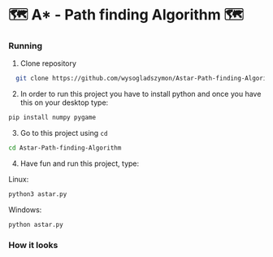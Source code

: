 # 🗺️ A* - Path finding Algorithm 🗺️

### Running
1. Clone repository
```bash
  git clone https://github.com/wysogladszymon/Astar-Path-finding-Algorithm.git
```
2. In order to run this project you have to install python and once you have this on your desktop type:
```bash
pip install numpy pygame
```
3. Go to this project using ``` cd ```
``` bash
cd Astar-Path-finding-Algorithm
```
4. Have fun and run this project, type:

Linux:
``` bash
python3 astar.py
```
Windows:
``` windows
python astar.py
```

### How it looks 
